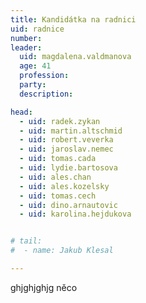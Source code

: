 ```yaml
---
title: Kandidátka na radnici
uid: radnice
number: 
leader:
  uid: magdalena.valdmanova 
  age: 41
  profession: 
  party:
  description: 

head: 
  - uid: radek.zykan
  - uid: martin.altschmid
  - uid: robert.veverka
  - uid: jaroslav.nemec
  - uid: tomas.cada
  - uid: lydie.bartosova 
  - uid: ales.chan
  - uid: ales.kozelsky
  - uid: tomas.cech
  - uid: dino.arnautovic
  - uid: karolina.hejdukova


# tail: 
#  - name: Jakub Klesal

---
```



ghjghjghjg něco
